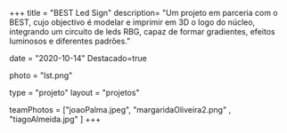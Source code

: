 +++
title = "BEST Led Sign"
description= "Um projeto em parceria com o BEST, cujo objectivo é modelar e imprimir em 3D o logo do núcleo, integrando um circuito de leds RBG, capaz de formar gradientes, efeitos luminosos e diferentes padrões." 

date = "2020-10-14" 
Destacado=true 

photo = "lst.png" 

type = "projeto" 
layout = "projetos" 

teamPhotos = ["joaoPalma.jpeg", "margaridaOliveira2.png" , "tiagoAlmeida.jpg" ] 
+++
